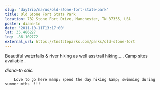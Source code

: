 ```yaml
---
slug: "daytrip/na/us/old-stone-fort-state-park"
title: Old Stone Fort State Park
location: 732 Stone Fort Drive, Manchester, TN 37355, USA
poster: diana-tn
date: '2011-10-11T13:17:00'
lat: 35.486227
lng: -86.102772
external_url: https://tnstateparks.com/parks/old-stone-fort
---
```


Beautiful waterfalls &amp; river hiking  as well ass trail hiking..... Camp sites available .

<em>diana-tn said:</em>

        Love to go here &amp; spend the day hiking &amp; swimming during summer mths  !!!
